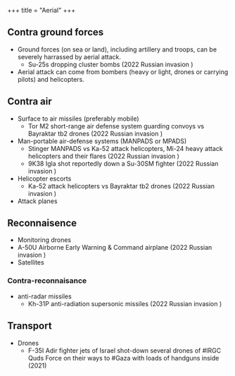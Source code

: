 +++
title = "Aerial"
+++

## Contra ground forces
- Ground forces (on sea or land), including artillery and troops, can be severely harrassed by aerial attack.
  - Su-25s dropping cluster bombs  (2022 Russian invasion )
- Aerial attack can come from bombers (heavy or light, drones or carrying pilots) and helicopters.


## Contra air
- Surface to air missiles (preferably mobile)
  - Tor M2 short-range air defense system guarding convoys vs Bayraktar tb2 drones (2022 Russian invasion )
- Man-portable air-defense systems (MANPADS or MPADS)
  - Stinger MANPADS vs Ka-52 attack helicopters, Mi-24 heavy attack helicopters and their flares  (2022 Russian invasion )
  - 9K38 Igla shot reportedly down a Su-30SM fighter  (2022 Russian invasion )
- Helicopter escorts
  - Ka-52 attack helicopters vs Bayraktar tb2 drones (2022 Russian invasion )
- Attack planes

## Reconnaisence
- Monitoring drones
- A-50U Airborne Early Warning & Command airplane  (2022 Russian invasion )
- Satellites

### Contra-reconnaisance
- anti-radar missiles
  - Kh-31P anti-radiation supersonic missiles  (2022 Russian invasion )

## Transport
- Drones
  -  F-35I Adir fighter jets of Israel shot-down several drones of #IRGC Quds Force on their ways to #Gaza with loads of handguns inside (2021)